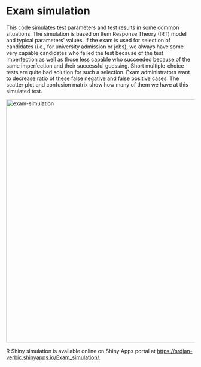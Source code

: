 # Exam simulation
This code simulates test parameters and test results in some common situations. The simulation is based on Item Response Theory (IRT) model and typical parameters' values. 
If the exam is used for selection of candidates (i.e., for university admission or jobs), we always have some very capable candidates who failed the test because of the test imperfection as well as those less capable who succeeded because of the same imperfection and their successful guessing. Short multiple-choice tests are quite bad solution for such a selection. Exam administrators want to decrease ratio of these false negative and false positive cases. The scatter plot and confusion matrix show how many of them we have at this simulated test.

<img width="651" alt="exam-simulation" src="https://github.com/sverbic/exam-simulation/assets/37896013/59904f31-9c12-4f0a-8ede-26098bb8886f">

R Shiny simulation is available online on Shiny Apps portal at https://srdjan-verbic.shinyapps.io/Exam_simulation/.
